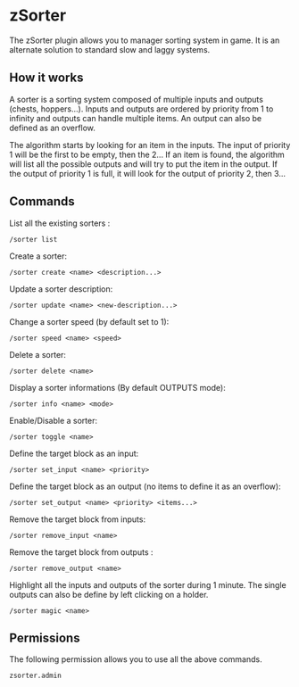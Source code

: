 # zSorter

The zSorter plugin allows you to manager sorting system in game. It is an alternate solution to standard slow and laggy systems.

## How it works

A sorter is a sorting system composed of multiple inputs and outputs (chests, hoppers...). Inputs and outputs are ordered by priority from 1 to infinity and outputs can handle multiple items.
An output can also be defined as an overflow.

The algorithm starts by looking for an item in the inputs. The input of priority 1 will be the first to be empty, then the 2...
If an item is found, the algorithm will list all the possible outputs and will try to put the item in the output. If the output of priority 1 is full, it will look for the output of priority 2, then 3...

## Commands

List all the existing sorters :
```
/sorter list
```

Create a sorter:
```
/sorter create <name> <description...>
```

Update a sorter description:
```
/sorter update <name> <new-description...>
```

Change a sorter speed (by default set to 1):
```
/sorter speed <name> <speed>
```

Delete a sorter:
```
/sorter delete <name>
```

Display a sorter informations (By default OUTPUTS mode):
```
/sorter info <name> <mode>
```

Enable/Disable a sorter:
```
/sorter toggle <name>
```

Define the target block as an input:
```
/sorter set_input <name> <priority>
```

Define the target block as an output (no items to define it as an overflow):
```
/sorter set_output <name> <priority> <items...>
```

Remove the target block from inputs:
```
/sorter remove_input <name>
```

Remove the target block from outputs :
```
/sorter remove_output <name>
```

Highlight all the inputs and outputs of the sorter during 1 minute. The single outputs can also be define by left clicking on a holder.  
```
/sorter magic <name>
```

## Permissions

The following permission allows you to use all the above commands.
```
zsorter.admin
```

